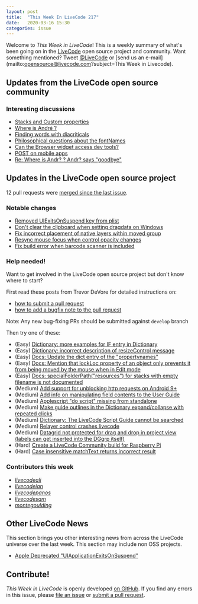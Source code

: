 ```yaml
---
layout: post
title:  "This Week In LiveCode 217"
date:   2020-03-16 15:30
categories: issue
---
```


Welcome to *This Week in LiveCode*!  This is a weekly summary of what's been
going on in the [LiveCode](https://livecode.com/) open source project and
community.  Want something mentioned?  Tweet
[@LiveCode](https://twitter.com/LiveCode) or
[send us an e-mail](mailto:opensource@livecode.com?subject=This Week in Livecode).

## Updates from the LiveCode open source community

<!---
### News & blog posts

- [October only: Get a Hacktoberfest t-shirt by contributing to LiveCode](https://hacktoberfest.digitalocean.com): Submit 4 pull requests and get a free Hacktoberfest T-shirt!
--->

### Interesting discussions

- [Stacks and Custom properties](https://www.mail-archive.com/use-livecode@lists.runrev.com/msg106398.html)
- [Where is André ?](https://www.mail-archive.com/use-livecode@lists.runrev.com/msg106415.html)
- [Finding words with diacriticals](https://www.mail-archive.com/use-livecode@lists.runrev.com/msg106497.html)
- [Philosophical questions about the fontNames](https://www.mail-archive.com/use-livecode@lists.runrev.com/msg106413.html)
- [Can the Browser widget access dev tools?](https://www.mail-archive.com/use-livecode@lists.runrev.com/msg106478.html)
- [POST on mobile apps](https://www.mail-archive.com/use-livecode@lists.runrev.com/msg106498.html)
- [Re: Where is Andr? ? Andr? says "goodbye"](https://www.mail-archive.com/use-livecode@lists.runrev.com/msg106499.html)


## Updates in the LiveCode open source project

12 pull requests were [merged since the last issue](https://github.com/search?q=org%3Alivecode+is%3Apublic+is%3Apr+is%3Amerged+merged%3A2020-03-09..2020-03-15&type=Issues).

<!---
### New LiveCode releases

- [LiveCode 9.6.0 DP-2](https://www.mail-archive.com/use-livecode@lists.runrev.com/msg105360.html)
--->


### Notable changes

- [Removed UIExitsOnSuspend key from plist](https://github.com/livecode/livecode/pull/7274)
- [Don't clear the clipboard when setting dragdata on Windows](https://github.com/livecode/livecode/pull/7279)
- [Fix incorrect placement of native layers within moved group](https://github.com/livecode/livecode/pull/7286)
- [Resync mouse focus when control opacity changes](https://github.com/livecode/livecode/pull/7282)
- [Fix build error when barcode scanner is included](https://github.com/livecode/livecode/pull/7285)

<!---
### Bug of the week

- [Bug 22598 - Modal stacks: inconsistent behavior on other open stacks](https://quality.livecode.com/show_bug.cgi?id=22598)

The reporter provided a detailed recipe and a helpful simple sample stack that allowed us to test and confirm the problem quickly.
--->

### Help needed!

Want to get involved in the LiveCode open source project but don't know where
to start?  

First read these posts from Trevor DeVore for detailed instructions on:

- [how to submit a pull request](https://www.mail-archive.com/use-livecode@lists.runrev.com/msg98530.html)
- [how to add a bugfix note to the pull request](https://www.mail-archive.com/use-livecode@lists.runrev.com/msg98611.html)

Note: Any new bug-fixing PRs should be submitted against `develop` branch

Then try one of these:

- (Easy) [Dictionary: more examples for IF entry in Dictionary](https://quality.livecode.com/show_bug.cgi?id=22589)
- (Easy) [Dictionary: incorrect description of resizeControl message](https://quality.livecode.com/show_bug.cgi?id=17118)
- (Easy) [Docs: Update the dict entry of the "propertynames"](https://quality.livecode.com/show_bug.cgi?id=7375)
- (Easy) [Docs: Mention that lockLoc property of an object only prevents it from being moved by the mouse when in Edit mode](https://quality.livecode.com/show_bug.cgi?id=19848)
- (Easy) [Docs: specialFolderPath("resources") for stacks with empty filename is not documented](https://quality.livecode.com/show_bug.cgi?id=21183)
- (Medium) [Add support for unblocking http requests on Android 9+](http://quality.livecode.com/show_bug.cgi?id=22400)
- (Medium) [Add info on manipulating field contents to the User Guide](http://quality.livecode.com/show_bug.cgi?id=18990)
- (Medium) [Applescript "do script" missing from standalone](http://quality.livecode.com/show_bug.cgi?id=20993)
- (Medium) [Make guide outlines in the Dictionary expand/collapse with repeated clicks](http://quality.livecode.com/show_bug.cgi?id=18184)
- (Medium) [Dictionary: The LiveCode Script Guide cannot be searched](http://quality.livecode.com/show_bug.cgi?id=15957)
- (Medium) [Relayer control crashes livecode](https://quality.livecode.com/show_bug.cgi?id=21460)
- (Medium) [Datagrid not protected for drag and drop in project view (labels can get inserted into the DGgrp itself)](https://quality.livecode.com/show_bug.cgi?id=21750)
- (Hard) [Create a LiveCode Community build for Raspberry Pi](http://forums.livecode.com/viewtopic.php?f=76&t=27912)
- (Hard) [Case insensitive matchText returns incorrect result](https://quality.livecode.com/show_bug.cgi?id=15312)


### Contributors this week

- *[livecodeali](https://github.com/livecodeali)*
- *[livecodeian](https://github.com/livecodeian)*
- *[livecodepanos](https://github.com/livecodepanos)*
- *[livecodesam](https://github.com/livecodesam)*
- *[montegoulding](https://github.com/montegoulding)*  


## Other LiveCode News

This section brings you other interesting news from across the LiveCode universe over the last week. This section may include non OSS projects.

- [Apple Deprecated "UIApplicationExitsOnSuspend"](https://www.mail-archive.com/use-livecode@lists.runrev.com/msg106406.html)


<!---
## Upcoming events

* [SoCal LiveCode Group Meeting: March 5, Pasadena](https://forums.livecode.com/viewtopic.php?f=50&t=33729)
--->

## Contribute!

*This Week in LiveCode* is openly developed
[on GitHub](https://github.com/livecode/this-week-in-livecode).
If you find any errors in this issue, please
[file an issue](https://github.com/livecode/this-week-in-livecode/issues) or
[submit a pull request](https://github.com/livecode/this-week-in-livecode/pulls).

